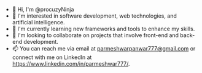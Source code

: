 - 👋 Hi, I'm @procuzyNinja
- 👀 I'm interested in software development, web technologies, and artificial intelligence.
- 🌱 I'm currently learning new frameworks and tools to enhance my skills.
- 💞️ I'm looking to collaborate on projects that involve front-end and back-end development.
- 📫 You can reach me via email at parmeshwarpanwar777@gmail.com or connect with me on LinkedIn at https://www.linkedin.com/in/parmeshwar777/.

<!---
procuzyNinja/procuzyNinja is a ✨ special ✨ repository because its `README.md` (this file) appears on your GitHub profile.
You can click the Preview link to take a look at your changes.
--->
